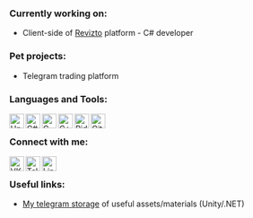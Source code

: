 ### Currently working on:
* Client-side of [Revizto][revizto] platform - C# developer

### Pet projects:
* Telegram trading platform

### Languages and Tools:
<img align="left" alt="Unity" width="26px" src="https://cdn0.iconfinder.com/data/icons/web-social-and-folder-icons/512/Unity_3D.png" />
<img align="left" alt="C#" width="26px" src="https://cdn.worldvectorlogo.com/logos/c--4.svg" />
<img align="left" alt="C" width="26px" src="https://cdn.worldvectorlogo.com/logos/c-2975.svg" />
<img align="left" alt="C++" width="26px" src="https://cdn.worldvectorlogo.com/logos/c.svg" />
<img align="left" alt="Rider" width="26px" src="https://resources.jetbrains.com/storage/products/rider/img/meta/rider_logo_300x300.png" />
<img align="left" alt="Git" width="26px" src="https://upload.wikimedia.org/wikipedia/commons/thumb/3/3f/Git_icon.svg/1024px-Git_icon.svg.png" />
<br />

### Connect with me:
[<img align="left" alt="VK" width="26px" src="https://image.flaticon.com/icons/svg/733/733639.svg" />][vk]
[<img align="left" alt="Telegram" width="26px" src="https://image.flaticon.com/icons/svg/2111/2111708.svg" />][telegram]
[<img align="left" alt="LinkedIn" width="26px" src="https://image.flaticon.com/icons/svg/1384/1384030.svg" />][linkedin]
<br />

### Useful links:
* [My telegram storage][dotnet_books] of useful assets/materials (Unity/.NET)

<!-- Bottom -->

[vk]: https://vk.com/yafrolushka
[telegram]: https://t.me/unknown_user17
[linkedin]: https://www.linkedin.com/in/maxim-frolov-863177198/
[revizto]: https://revizto.com/en/

[dotnet_books]: https://t.me/dotnet_books

<!--
**frolushka/frolushka** is a ✨ _special_ ✨ repository because its `README.md` (this file) appears on your GitHub profile.

Here are some ideas to get you started:

- 🔭 I’m currently working on ...
- 🌱 I’m currently learning ...
- 👯 I’m looking to collaborate on ...
- 🤔 I’m looking for help with ...
- 💬 Ask me about ...
- 📫 How to reach me: ...
- 😄 Pronouns: ...
- ⚡ Fun fact: ...
-->
